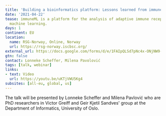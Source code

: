 ```yaml
---
title: 'Building a bioinformatics platform: Lessons learned from immuneML'
date: '2021-04-22'
tease: immuneML is a platform for the analysis of adaptive immune receptors through
  machine learning.
days: 1
continent: EU
location:
  name: RSG-Norway, Online, Norway
  url: https://rsg-norway.iscbsc.org/
external_url: https://docs.google.com/forms/d/e/1FAIpQLSd7pNc4x-ONjNW9-_ybf5cHz3OvgB6SLo3iL9qDwIzRHwh_Cw/viewform
gtn: false
contact: Lonneke Scheffer, Milena Pavolović
tags: [talk, webinar]
links:
- text: Video
  url: https://youtu.be/uKTjVWU5Kg4
subsites: [all-eu, global, us]
---
```


The talk will be presented by Lonneke Scheffer and Milena Pavlović who are PhD researchers in Victor Greiff and Geir Kjetil Sandves' group at the Department of Informatics, University of Oslo.
